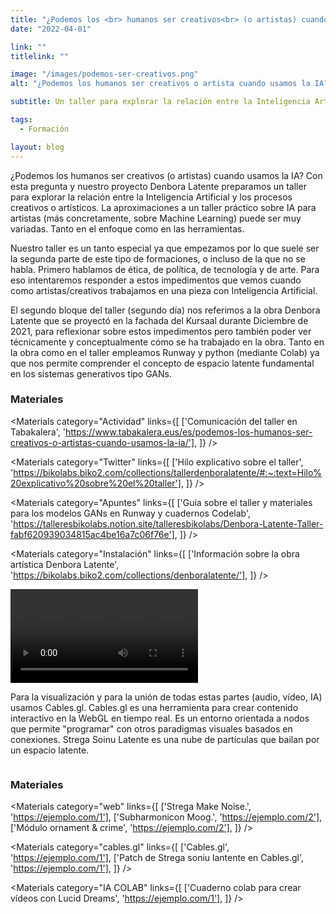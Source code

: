 ```yaml
---
title: "¿Podemos los <br> humanos ser creativos<br> (o artistas) cuando usamos la IA?"
date: "2022-04-01"

link: ""
titlelink: ""

image: "/images/podemos-ser-creativos.png"
alt: "¿Podemos los humanos ser creativos o artista cuando usamos la IA?"

subtitle: Un taller para explorar la relación entre la Inteligencia Artificial y los procesos creativos o artísticos

tags:
  - Formación

layout: blog
---
```


<script>
  import Image from "$lib/image/Image.svelte";
  import ImageRow from "$lib/layout/ImageRow/ImageRow.svelte";
  import Materials from "$lib/components/Materials/Materials.svelte";
  import Video from "$lib/components/Video/Video.svelte"
</script>

¿Podemos los humanos ser creativos (o artistas) cuando usamos la IA? Con esta pregunta y nuestro proyecto Denbora Latente preparamos un taller para explorar la relación entre la Inteligencia Artificial y los procesos creativos o artísticos. La aproximaciones a un taller práctico sobre IA para artistas (más concretamente, sobre Machine Learning) puede ser muy variadas. Tanto en el enfoque como en las herramientas.

Nuestro taller es un tanto especial ya que empezamos por lo que suele ser la segunda parte de este tipo de formaciones, o incluso de la que no se habla. Primero hablamos de ética, de política, de tecnología y de arte. Para eso intentaremos responder a estos impedimentos que vemos cuando como artistas/creativos trabajamos en una pieza con Inteligencia Artificial.

El segundo bloque del taller (segundo día) nos referimos a la obra Denbora Latente que se proyectó en la fachada del Kursaal durante Diciembre de 2021, para reflexionar sobre estos impedimentos pero también poder ver técnicamente y conceptualmente cómo se ha trabajado en la obra.
Tanto en la obra como en el taller empleamos Runway y python (mediante Colab) ya que nos permite comprender el concepto de espacio latente fundamental en los sistemas generativos tipo GANs.

### Materiales

<Materials category="Actividad" links={[
['Comunicación del taller en Tabakalera', 'https://www.tabakalera.eus/es/podemos-los-humanos-ser-creativos-o-artistas-cuando-usamos-la-ia/'],
]}
/>

<Materials category="Twitter" links={[
['Hilo explicativo sobre el taller', 'https://bikolabs.biko2.com/collections/tallerdenboralatente/#:~:text=Hilo%20explicativo%20sobre%20el%20taller'],
]}
/>

<Materials category="Apuntes" links={[
['Guía sobre el taller y materiales para los modelos GANs en Runway y cuadernos Codelab', 'https://talleresbikolabs.notion.site/talleresbikolabs/Denbora-Latente-Taller-fabf620939034815ac4be16a7c06f76e'],
]}
/>

<Materials category="Instalación" links={[
['Información sobre la obra artística Denbora Latente', 'https://bikolabs.biko2.com/collections/denboralatente/'],
]}
/>

<Video srcmp4="https://bikolabs.biko2.com/assets/videos/colecciones/lucidreams.mp4" srcogg="https://bikolabs.biko2.com/assets/videos/colecciones/lucidreams.ogv" caption="Cielos creados por Lucid dreams y nuestro modelo de generación de cielos con Stylegan2
" />

Para la visualización y para la unión de todas estas partes (audio, vídeo, IA) usamos Cables.gl. Cables.gl es una herramienta para crear contenido interactivo en la WebGL en tiempo real. Es un entorno orientada a nodos que permite "programar" con otros paradigmas visuales basados en conexiones.
Strega Soinu Latente es una nube de partículas que bailan por un espacio latente.

<Image src="/images/cables.jpg" alt="" position="right" styles="my-20" />

### Materiales

<Materials category="web" links={[
['Strega Make Noise.', 'https://ejemplo.com/1'],
['Subharmonicon Moog.', 'https://ejemplo.com/2'],
['Módulo ornament & crime', 'https://ejemplo.com/2'],
]}
/>

<Materials category="cables.gl" links={[
['Cables.gl', 'https://ejemplo.com/1'],
['Patch de Strega soniu lantente en Cables.gl', 'https://ejemplo.com/1'],
]}
/>

<Materials category="IA COLAB" links={[
['Cuaderno colab para crear vídeos con Lucid Dreams', 'https://ejemplo.com/1'],
]}
/>
